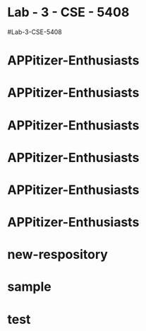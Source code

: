 # Lab - 3 - CSE - 5408
#Lab-3-CSE-5408
# APPitizer-Enthusiasts
# APPitizer-Enthusiasts
# APPitizer-Enthusiasts
# APPitizer-Enthusiasts
# APPitizer-Enthusiasts
# APPitizer-Enthusiasts
# new-respository
# sample
# test

